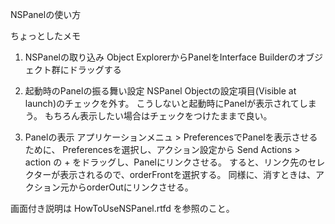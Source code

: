 NSPanelの使い方

ちょっとしたメモ

1. NSPanelの取り込み
Object ExplorerからPanelをInterface Builderのオブジェクト群にドラッグする

2. 起動時のPanelの振る舞い設定
NSPanel Objectの設定項目(Visible at launch)のチェックを外す。
こうしないと起動時にPanelが表示されてしまう。
もちろん表示したい場合はチェックをつけたままで良い。

3. Panelの表示
アプリケーションメニュ > PreferencesでPanelを表示させるために、
Preferencesを選択し、アクション設定から Send Actions > action の + をドラッグし、Panelにリンクさせる。
すると、リンク先のセレクターが表示されるので、orderFrontを選択する。
同様に、消すときは、アクション元からorderOutにリンクさせる。

画面付き説明は HowToUseNSPanel.rtfd を参照のこと。
